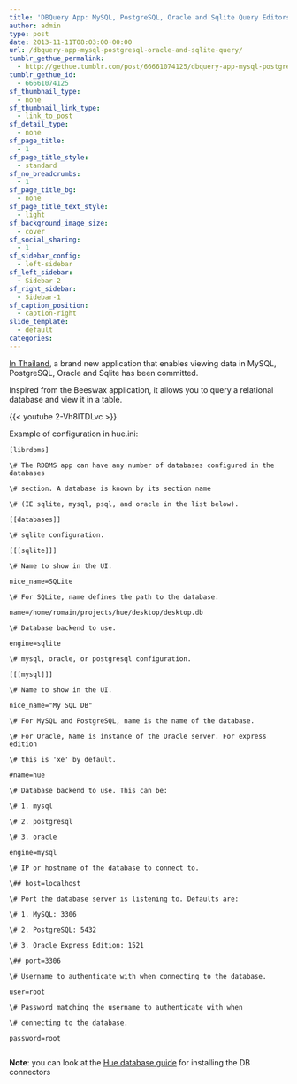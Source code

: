 ```yaml
---
title: 'DBQuery App: MySQL, PostgreSQL, Oracle and Sqlite Query Editors'
author: admin
type: post
date: 2013-11-11T08:03:00+00:00
url: /dbquery-app-mysql-postgresql-oracle-and-sqlite-query/
tumblr_gethue_permalink:
  - http://gethue.tumblr.com/post/66661074125/dbquery-app-mysql-postgresql-oracle-and-sqlite-query
tumblr_gethue_id:
  - 66661074125
sf_thumbnail_type:
  - none
sf_thumbnail_link_type:
  - link_to_post
sf_detail_type:
  - none
sf_page_title:
  - 1
sf_page_title_style:
  - standard
sf_no_breadcrumbs:
  - 1
sf_page_title_bg:
  - none
sf_page_title_text_style:
  - light
sf_background_image_size:
  - cover
sf_social_sharing:
  - 1
sf_sidebar_config:
  - left-sidebar
sf_left_sidebar:
  - Sidebar-2
sf_right_sidebar:
  - Sidebar-1
sf_caption_position:
  - caption-right
slide_template:
  - default
categories:
---
```


[In Thailand][1], a brand new application that enables viewing data in MySQL, PostgreSQL, Oracle and Sqlite has been committed.

Inspired from the Beeswax application, it allows you to query a relational database and view it in a table.

{{< youtube 2-Vh8ITDLvc >}}

Example of configuration in hue.ini:

<pre><code class="bash">[librdbms]

\# The RDBMS app can have any number of databases configured in the databases

\# section. A database is known by its section name

\# (IE sqlite, mysql, psql, and oracle in the list below).

[[databases]]

\# sqlite configuration.

[[[sqlite]]]

\# Name to show in the UI.

nice_name=SQLite

\# For SQLite, name defines the path to the database.

name=/home/romain/projects/hue/desktop/desktop.db

\# Database backend to use.

engine=sqlite

\# mysql, oracle, or postgresql configuration.

[[[mysql]]]

\# Name to show in the UI.

nice_name="My SQL DB"

\# For MySQL and PostgreSQL, name is the name of the database.

\# For Oracle, Name is instance of the Oracle server. For express edition

\# this is 'xe' by default.

#name=hue

\# Database backend to use. This can be:

\# 1. mysql

\# 2. postgresql

\# 3. oracle

engine=mysql

\# IP or hostname of the database to connect to.

\## host=localhost

\# Port the database server is listening to. Defaults are:

\# 1. MySQL: 3306

\# 2. PostgreSQL: 5432

\# 3. Oracle Express Edition: 1521

\## port=3306

\# Username to authenticate with when connecting to the database.

user=root

\# Password matching the username to authenticate with when

\# connecting to the database.

password=root

</code></pre>

**Note**: you can look at the [Hue database guide][2] for installing the DB connectors

&nbsp;

[1]: http://gethue.tumblr.com/post/66661140648/hue-team-retreat-thailand
[2]: http://www.cloudera.com/content/cloudera/en/documentation/core/latest/topics/cdh_ig_hue_database.html
